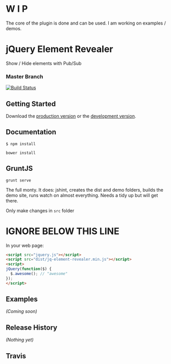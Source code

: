 # W I P
The core of the plugin is done and can be used. I am working on examples / demos. 

# jQuery Element Revealer

Show / Hide elements with Pub/Sub

### Master Branch
[![Build Status](https://travis-ci.org/cleargif/jq-element-revealer.svg?branch=master)](https://travis-ci.org/cleargif/jq-element-revealer)


## Getting Started

Download the [production version][min] or the [development version][max].

[min]: https://raw.githubusercontent.com/cleargif/jq-element-revealer/master/dist/jquery.jq-element-revealer.min.js
[max]: https://raw.githubusercontent.com/cleargif/jq-element-revealer/master/dist/jquery.jq-element-revealer.js



## Documentation
  
    $ npm install

    bower install

## GruntJS

    grunt serve

The full monty.
It does: jshint, creates the dist and demo folders, builds the demo site, runs watch on almost everything. 
Needs a tidy up but will get there.

Only make changes in `src` folder

# IGNORE BELOW THIS LINE

In your web page:

```html
<script src="jquery.js"></script>
<script src="dist/jq-element-revealer.min.js"></script>
<script>
jQuery(function($) {
  $.awesome(); // "awesome"
});
</script>
```

## Examples
_(Coming soon)_

## Release History
_(Nothing yet)_


## Travis
